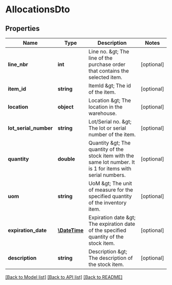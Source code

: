 # AllocationsDto

## Properties
Name | Type | Description | Notes
------------ | ------------- | ------------- | -------------
**line_nbr** | **int** | Line no. &amp;gt; The line of the purchase order that contains the selected item. | [optional] 
**item_id** | **string** | ItemId &amp;gt; The id of the item. | [optional] 
**location** | **object** | Location &amp;gt; The location in the warehouse. | [optional] 
**lot_serial_number** | **string** | Lot/Serial no. &amp;gt; The lot or serial number of the item. | [optional] 
**quantity** | **double** | Quantity &amp;gt; The quantity of the stock item with the same lot number. It is 1 for items with serial numbers. | [optional] 
**uom** | **string** | UoM &amp;gt; The unit of measure for the specified quantity of the inventory item. | [optional] 
**expiration_date** | [**\DateTime**](\DateTime.md) | Expiration date &amp;gt; The expiration date of the specified quantity of the stock item. | [optional] 
**description** | **string** | Description &amp;gt; The description of the stock item. | [optional] 

[[Back to Model list]](../README.md#documentation-for-models) [[Back to API list]](../README.md#documentation-for-api-endpoints) [[Back to README]](../README.md)


